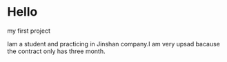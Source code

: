 # Hello
my first project

Iam a student and practicing in Jinshan company.I am very upsad bacause the contract only has three month.
